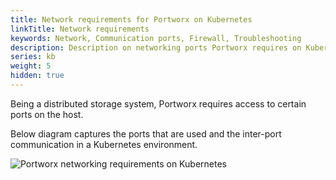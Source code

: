 ```yaml
---
title: Network requirements for Portworx on Kubernetes
linkTitle: Network requirements
keywords: Network, Communication ports, Firewall, Troubleshooting
description: Description on networking ports Portworx requires on Kubernetes for a functioning cluster
series: kb
weight: 5
hidden: true
---
```


Being a distributed storage system, Portworx requires access to certain ports on the host.

Below diagram captures the ports that are used and the inter-port communication in a Kubernetes environment.

![Portworx networking requirements on Kubernetes](/img/px-k8s-port-connections.png)
